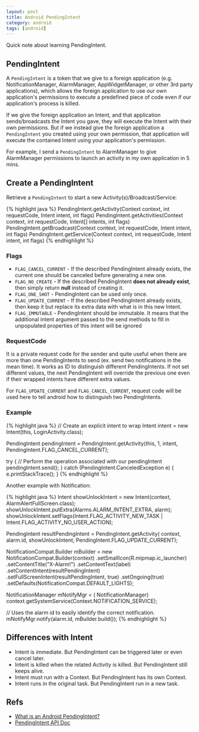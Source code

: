 ```yaml
---
layout: post
title: Android PendingIntent
category: android
tags: [android]
---
```


Quick note about learning PendingIntent.

## PendingIntent

A `PendingIntent` is a token that we give to a foreign application (e.g. NotificationManager, AlarmManager, AppWidgetManager, or other 3rd party applications), which allows the foreign application to use our own application's permissions to execute a predefined piece of code even if our application's process is killed.

If we give the foreign application an Intent, and that application sends/broadcasts the Intent you gave, they will execute the Intent with their own permissions. But if we instead give the foreign application a `PendingIntent` you created using your own permission, that application will execute the contained Intent using your application's permission.

For example, I send a `PendingIntent` to AlarmManager to give AlarmManager permissions to launch an activity in my own application in 5 mins.

## Create a PendingIntent

Retrieve a `PendingIntent` to start a new Activity(s)/Broadcast/Service:

{% highlight java %}
PendingIntent.getActivity(Context context, int requestCode, Intent intent, int flags)
PendingIntent.getActivities(Context context, int requestCode, Intent[] intents, int flags)
PendingIntent.getBroadcast(Context context, int requestCode, Intent intent, int flags)
PendingIntent.getService(Context context, int requestCode, Intent intent, int flags)
{% endhighlight %}

### Flags

* `FLAG_CANCEL_CURRENT` - If the described PendingIntent already exists, the current one should be canceled before generating a new one. 
* `FLAG_NO_CREATE` - If the described PendingIntent **does not already exist**, then simply return **null** instead of creating it. 
* `FLAG_ONE_SHOT` - PendingIntent can be used only once.
* `FLAG_UPDATE_CURRENT` - If the described PendingIntent already exists, then keep it but replace its extra data with what is in this new Intent.
* `FLAG_IMMUTABLE` - PendingIntent should be immutable. It means that the additional intent argument passed to the send methods to fill in unpopulated properties of this intent will be ignored

### RequestCode

It is a private request code for the sender and quite useful when there are more than one PendingIntents to send (ex. send two notifications in the mean time). It works as ID to distinguish different PendingIntents. If not set different values, the next PendingIntent will override the previous one even if their wrapped intents have different extra values.

For `FLAG_UPDATE_CURRENT` and `FLAG_CANCEL_CURRENT`, request code will be used here to tell android how to distinguish two PendingIntents.

### Example

{% highlight java %}
// Create an explicit intent to wrap
Intent intent = new Intent(this, LoginActivity.class);
 
PendingIntent pendingIntent = 
	PendingIntent.getActivity(this, 1, intent, PendingIntent.FLAG_CANCEL_CURRENT);

try {
    // Perform the operation associated with our pendingIntent
    pendingIntent.send();
} catch (PendingIntent.CanceledException e) {
    e.printStackTrace();
}
{% endhighlight %}

Another example with Notification:

{% highlight java %}
Intent showUnlockIntent = new Intent(context, AlarmAlertFullScreen.class);
showUnlockIntent.putExtra(Alarms.ALARM_INTENT_EXTRA, alarm);
showUnlockIntent.setFlags(Intent.FLAG_ACTIVITY_NEW_TASK | Intent.FLAG_ACTIVITY_NO_USER_ACTION);

PendingIntent resultPendingIntent =
	PendingIntent.getActivity(
		context,
		alarm.id,
		showUnlockIntent,
		PendingIntent.FLAG_UPDATE_CURRENT);

NotificationCompat.Builder mBuilder =
	new NotificationCompat.Builder(context)
		.setSmallIcon(R.mipmap.ic_launcher)
		.setContentTitle("X-Alarm!")
		.setContentText(label)
		.setContentIntent(resultPendingIntent)
		.setFullScreenIntent(resultPendingIntent, true)
		.setOngoing(true)
		.setDefaults(NotificationCompat.DEFAULT_LIGHTS);

NotificationManager mNotifyMgr = (
	NotificationManager) context.getSystemService(Context.NOTIFICATION_SERVICE);

// Uses the alarm id to easily identify the correct notification.
mNotifyMgr.notify(alarm.id, mBuilder.build());
{% endhighlight %}

## Differences with Intent

* Intent is immediate. But PendingIntent can be triggered later or even cancel later.
* Intent is killed when the related Activity is killed. But PendingIntent still keeps alive.
* Intent must run with a Context. But PendingIntent has its own Context.
* Intent runs in the original task. But PendingIntent run in a new task.

## Refs

* [What is an Android PendingIntent?](http://stackoverflow.com/questions/2808796/what-is-an-android-pendingintent)
* [PendingIntent API Doc](https://developer.android.com/reference/android/app/PendingIntent.html)